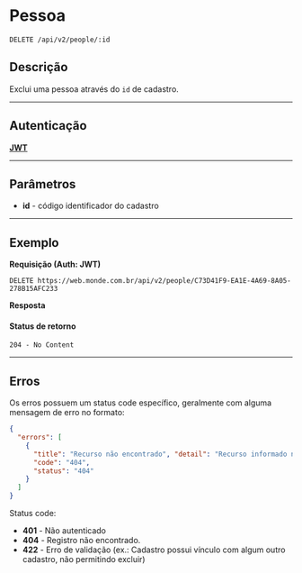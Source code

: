 # Pessoa

    DELETE /api/v2/people/:id

## Descrição
Exclui uma pessoa através do `id` de cadastro.

***

## Autenticação
**[JWT](../authentication/POST_tokens.md)**

***

## Parâmetros

  - **id** - código identificador do cadastro

***

## Exemplo

  **Requisição (Auth: JWT)**
  
    DELETE https://web.monde.com.br/api/v2/people/C73D41F9-EA1E-4A69-8A05-278B15AFC233
 
  **Resposta**
  #### Status de retorno

    204 - No Content

***

## Erros
  Os erros possuem um status code específico, geralmente com alguma mensagem de erro no formato:
  ``` json
  {
    "errors": [
      {
        "title": "Recurso não encontrado", "detail": "Recurso informado não encontrado",
        "code": "404",
        "status": "404"
      }
    ]
  }
  ```

  Status code:
  - **401** - Não autenticado
  - **404** - Registro não encontrado.
  - **422** - Erro de validação (ex.: Cadastro possui vínculo com algum outro cadastro, não permitindo excluir)
